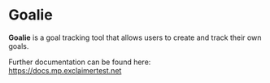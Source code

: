 # Goalie

**Goalie** is a goal tracking tool that allows users to create and track their own goals.

Further documentation can be found here: https://docs.mp.exclaimertest.net
